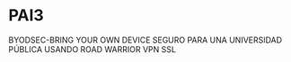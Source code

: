 # PAI3
BYODSEC-BRING YOUR OWN DEVICE SEGURO PARA UNA UNIVERSIDAD PÚBLICA USANDO ROAD WARRIOR VPN SSL
